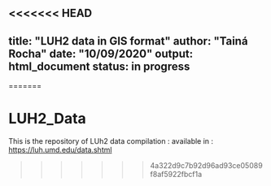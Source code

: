 <<<<<<< HEAD
---
title: "LUH2 data in GIS format"
author: "Tainá Rocha"
date: "10/09/2020"
output: html_document
status: in progress
---

=======
# LUH2_Data
This is the repository of LUh2 data compilation :
available in : https://luh.umd.edu/data.shtml
>>>>>>> 4a322d9c7b92d96ad93ce05089f8af5922fbcf1a
